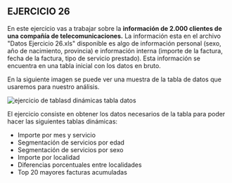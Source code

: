 ## EJERCICIO 26

En este ejercicio vas a trabajar sobre la  **información de 2.000 clientes de una compañía de telecomunicaciones.**  La información esta en el archivo "Datos Ejercicio 26.xls" disponible es algo de información personal (sexo, año de nacimiento, provincia) e información interna (importe de la factura, fecha de la factura, tipo de servicio prestado). Esta información se encuentra en una tabla inicial con los datos en bruto.

En la siguiente imagen se puede ver una muestra de la tabla de datos que usaremos para nuestro análisis.

![ejercicio de tablasd dinámicas tabla datos](https://cdn2.excelyvba.com/wp-content/uploads/2014/03/ejercicio-de-tablasd-din%C3%A1micas-tabla-datos.png)

El ejercicio consiste en obtener los datos necesarios de la tabla para poder hacer las siguientes tablas dinámicas:

-   Importe por mes y servicio
-   Segmentación de servicios por edad
-   Segmentación de servicios por sexo
-   Importe por localidad
-   Diferencias porcentuales entre localidades
-   Top 20 mayores facturas acumuladas

<!--stackedit_data:
eyJoaXN0b3J5IjpbLTM5MDg0NzcyOF19
-->